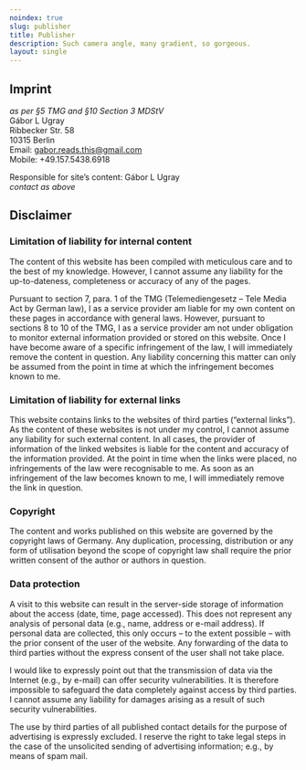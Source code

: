 ```yaml
---
noindex: true
slug: publisher
title: Publisher
description: Such camera angle, many gradient, so gorgeous.
layout: single
---
```


## Imprint

*as per §5 TMG and §10 Section 3 MDStV*  
Gábor L Ugray  
Ribbecker Str. 58  
10315 Berlin  
Email: gabor.reads.this@gmail.com  
Mobile: +49.157.5438.6918  

Responsible for site’s content: Gábor L Ugray  
*contact as above*

## Disclaimer

### Limitation of liability for internal content

The content of this website has been compiled with meticulous care and to the best of my knowledge. However, I cannot assume any liability for the up-to-dateness, completeness or accuracy of any of the pages.

Pursuant to section 7, para. 1 of the TMG (Telemediengesetz – Tele Media Act by German law), I as a service provider am liable for my own content on these pages in accordance with general laws. However, pursuant to sections 8 to 10 of the TMG, I as a service provider am not under obligation to monitor external information provided or stored on this website. Once I have become aware of a specific infringement of the law, I will immediately remove the content in question. Any liability concerning this matter can only be assumed from the point in time at which the infringement becomes known to me.

### Limitation of liability for external links

This website contains links to the websites of third parties (“external links”). As the content of these websites is not under my control, I cannot assume any liability for such external content. In all cases, the provider of information of the linked websites is liable for the content and accuracy of the information provided. At the point in time when the links were placed, no infringements of the law were recognisable to me. As soon as an infringement of the law becomes known to me, I will immediately remove the link in question.

### Copyright

The content and works published on this website are governed by the copyright laws of Germany. Any duplication, processing, distribution or any form of utilisation beyond the scope of copyright law shall require the prior written consent of the author or authors in question.

### Data protection

A visit to this website can result in the server-side storage of information about the access (date, time, page accessed). This does not represent any analysis of personal data (e.g., name, address or e-mail address). If personal data are collected, this only occurs – to the extent possible – with the prior consent of the user of the website. Any forwarding of the data to third parties without the express consent of the user shall not take place.

I would like to expressly point out that the transmission of data via the Internet (e.g., by e-mail) can offer security vulnerabilities. It is therefore impossible to safeguard the data completely against access by third parties. I cannot assume any liability for damages arising as a result of such security vulnerabilities.

The use by third parties of all published contact details for the purpose of advertising is expressly excluded. I reserve the right to take legal steps in the case of the unsolicited sending of advertising information; e.g., by means of spam mail.
